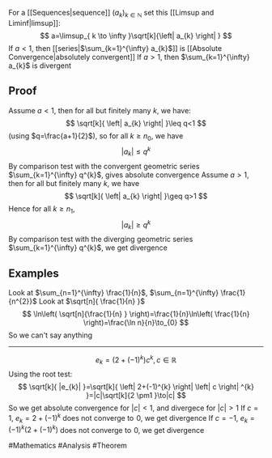 For a [[Sequences|sequence]] $(a_{k})_{k\in\mathbb{N}}$ set this [[Limsup and Liminf|limsup]]:
$$
a=\limsup_{ k \to \infty }\sqrt[k]{\left| a_{k} \right|   } 
$$
If $a<1$, then [[series|$\sum_{k=1}^{\infty} a_{k}$]] is [[Absolute Convergence|absolutely convergent]]
If $a>1$, then $\sum_{k=1}^{\infty} a_{k}$ is divergent
## Proof
Assume $a<1$, then for all but finitely many $k$, we have:
$$
\sqrt[k]{ \left| a_{k} \right|  }\leq q<1
$$
(using $q=\frac{a+1}{2}$), so for all $k\geq n_{0}$, we have
$$
\left| a_{k} \right| \leq q^{k}
$$
By comparison test with the convergent geometric series $\sum_{k=1}^{\infty} q^{k}$, gives absolute convergence
Assume $a>1$, then for all but finitely many $k$, we have
$$
\sqrt[k]{ \left| a_{k} \right|  }\geq q>1
$$
Hence for all $k\geq n_{1}$, 
$$
\left| a_{k} \right| \geq q^{k}
$$
By comparison test with the diverging geometric series $\sum_{k=1}^{\infty} q^{k}$, we get divergence
## Examples
Look at $\sum_{n=1}^{\infty} \frac{1}{n}$, $\sum_{n=1}^{\infty} \frac{1}{n^{2}}$
Look at $\sqrt[n]{ \frac{1}{n} }$
$$
\ln\left( \sqrt[n]{\frac{1}{n}  } \right)=\frac{1}{n}\ln\left( \frac{1}{n} \right)=\frac{\ln n}{n}\to_{0}
$$
So we can't say anything
___
$$
e_{k}=(2+(-1)^{k})c^{k},c\in \mathbb{R}
$$
Using the root test:
$$
\sqrt[k]{ |e_{k}| }=\sqrt[k]{ \left| 2+(-1)^{k} \right| \left| c \right| ^{k} }=|c|\sqrt[k]{2 \pm1  }\to|c|
$$
So we get absolute convergence for $|c|<1$, and divergece for $|c|>1$
 If $c=1$, $e_{k}=2+(-1)^{k}$ does not converge to $\hspace{0pt}0$, we get divergence
 If $c=-1$, $e_{k}=(-1)^{k}(2+(-1)^{k})$ does not converge to $\hspace{0pt}0$, we get divergence
 
#Mathematics #Analysis #Theorem 